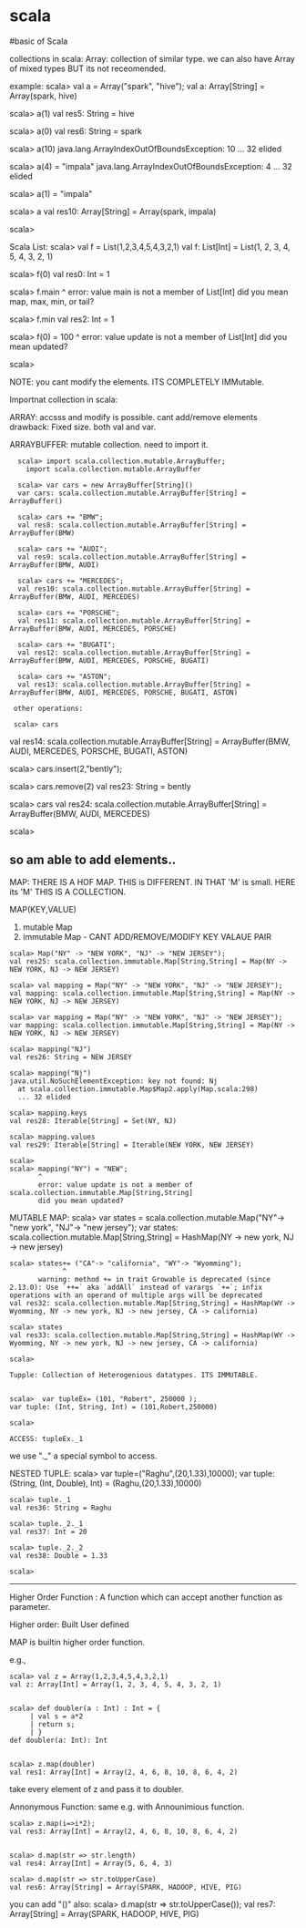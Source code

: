 # scala
#basic of Scala

collections in scala:
Array: collection of similar type.
  we can also have Array of mixed types BUT its not receomended.
  
example:
scala> val a = Array("spark", "hive");
val a: Array[String] = Array(spark, hive)


scala> a(1)
val res5: String = hive

scala> a(0)
val res6: String = spark

scala> a(10)
java.lang.ArrayIndexOutOfBoundsException: 10
  ... 32 elided

scala> a(4) = "impala"
java.lang.ArrayIndexOutOfBoundsException: 4
  ... 32 elided

scala> a(1) = "impala"

scala> a
val res10: Array[String] = Array(spark, impala)

scala>

Scala List:
scala> val f = List(1,2,3,4,5,4,3,2,1)
val f: List[Int] = List(1, 2, 3, 4, 5, 4, 3, 2, 1)

scala> f(0)
val res0: Int = 1

scala> f.main
         ^
       error: value main is not a member of List[Int]
       did you mean map, max, min, or tail?

scala> f.min
val res2: Int = 1

scala> f(0) = 100
       ^
       error: value update is not a member of List[Int]
       did you mean updated?

scala>

NOTE: you cant modify the elements. ITS COMPLETELY IMMutable.

Importnat collection in scala:

  ARRAY:
      accsss and modify is possible. 
      cant add/remove elements
      drawback: Fixed size. both val and var. 
      
  ARRAYBUFFER:
      mutable collection.
      need to import it.
      
      scala> import scala.collection.mutable.ArrayBuffer;
        import scala.collection.mutable.ArrayBuffer
        
      scala> var cars = new ArrayBuffer[String]()
      var cars: scala.collection.mutable.ArrayBuffer[String] = ArrayBuffer()

      scala> cars += "BMW";
      val res8: scala.collection.mutable.ArrayBuffer[String] = ArrayBuffer(BMW)
      
      scala> cars += "AUDI";
      val res9: scala.collection.mutable.ArrayBuffer[String] = ArrayBuffer(BMW, AUDI)

      scala> cars += "MERCEDES";
      val res10: scala.collection.mutable.ArrayBuffer[String] = ArrayBuffer(BMW, AUDI, MERCEDES)

      scala> cars += "PORSCHE";
      val res11: scala.collection.mutable.ArrayBuffer[String] = ArrayBuffer(BMW, AUDI, MERCEDES, PORSCHE)

      scala> cars += "BUGATI";
      val res12: scala.collection.mutable.ArrayBuffer[String] = ArrayBuffer(BMW, AUDI, MERCEDES, PORSCHE, BUGATI)

      scala> cars += "ASTON";
      val res13: scala.collection.mutable.ArrayBuffer[String] = ArrayBuffer(BMW, AUDI, MERCEDES, PORSCHE, BUGATI, ASTON)  
      
     other operations:
     
     scala> cars
val res14: scala.collection.mutable.ArrayBuffer[String] = ArrayBuffer(BMW, AUDI, MERCEDES, PORSCHE, BUGATI, ASTON)

scala> cars.insert(2,"bently");

scala> cars.remove(2)
val res23: String = bently

scala> cars
val res24: scala.collection.mutable.ArrayBuffer[String] = ArrayBuffer(BMW, AUDI, MERCEDES)

scala>

so am able to add elements..
---------------------------------------------------------
MAP:
THERE IS A HOF MAP. THIS is DIFFERENT. IN THAT 'M' is small. HERE its 'M'
THIS IS A COLLECTION.

MAP(KEY,VALUE)
  1. mutable Map
  2. immutable Map - CANT ADD/REMOVE/MODIFY KEY VALAUE PAIR

    scala> Map("NY" -> "NEW YORK", "NJ" -> "NEW JERSEY");
    val res25: scala.collection.immutable.Map[String,String] = Map(NY -> NEW YORK, NJ -> NEW JERSEY)

    scala> val mapping = Map("NY" -> "NEW YORK", "NJ" -> "NEW JERSEY");
    val mapping: scala.collection.immutable.Map[String,String] = Map(NY -> NEW YORK, NJ -> NEW JERSEY)

    scala> var mapping = Map("NY" -> "NEW YORK", "NJ" -> "NEW JERSEY");
    var mapping: scala.collection.immutable.Map[String,String] = Map(NY -> NEW YORK, NJ -> NEW JERSEY)

    scala> mapping("NJ")
    val res26: String = NEW JERSEY

    scala> mapping("Nj")
    java.util.NoSuchElementException: key not found: Nj
      at scala.collection.immutable.Map$Map2.apply(Map.scala:298)
      ... 32 elided

    scala> mapping.keys
    val res28: Iterable[String] = Set(NY, NJ)

    scala> mapping.values
    val res29: Iterable[String] = Iterable(NEW YORK, NEW JERSEY)

    scala>
    scala> mapping("NY") = "NEW";
           ^
           error: value update is not a member of scala.collection.immutable.Map[String,String]
           did you mean updated?
       
       
MUTABLE MAP:
    scala> var states = scala.collection.mutable.Map("NY"-> "new york", "NJ"-> "new jersey");
    var states: scala.collection.mutable.Map[String,String] = HashMap(NY -> new york, NJ -> new jersey)

    scala> states+= ("CA"-> "california", "WY"-> "Wyomming");
                 ^
           warning: method += in trait Growable is deprecated (since 2.13.0): Use `++=` aka `addAll` instead of varargs `+=`; infix operations with an operand of multiple args will be deprecated
    val res32: scala.collection.mutable.Map[String,String] = HashMap(WY -> Wyomming, NY -> new york, NJ -> new jersey, CA -> california)

    scala> states
    val res33: scala.collection.mutable.Map[String,String] = HashMap(WY -> Wyomming, NY -> new york, NJ -> new jersey, CA -> california)

    scala>

    Tupple: Collection of Heterogenious datatypes. ITS IMMUTABLE.


    scala>  var tupleEx= (101, "Robert", 250000 );
    var tuple: (Int, String, Int) = (101,Robert,250000)

    scala>

    ACCESS: tupleEx._1

we use "._" a special symbol to access.

NESTED TUPLE:
    scala> var tuple=("Raghu",(20,1.33),10000);
    var tuple: (String, (Int, Double), Int) = (Raghu,(20,1.33),10000)

    scala> tuple._1
    val res36: String = Raghu

    scala> tuple._2._1
    val res37: Int = 20

    scala> tuple._2._2
    val res38: Double = 1.33

    scala>



-----------------------------
Higher Order Function : A function which can accept another function as parameter.

Higher order:
  Built 
  User defined 
  
  
MAP is builtin higher order function.

e.g.,

    scala> val z = Array(1,2,3,4,5,4,3,2,1)
    val z: Array[Int] = Array(1, 2, 3, 4, 5, 4, 3, 2, 1)


    scala> def doubler(a : Int) : Int = {
         | val s = a*2
         | return s;
         | }
    def doubler(a: Int): Int


    scala> z.map(doubler)
    val res1: Array[Int] = Array(2, 4, 6, 8, 10, 8, 6, 4, 2)

take every element of z and pass it to doubler.


Annonymous Function:
same e.g. with Announimious function.

    scala> z.map(i=>i*2);
    val res3: Array[Int] = Array(2, 4, 6, 8, 10, 8, 6, 4, 2)


    scala> d.map(str => str.length)
    val res4: Array[Int] = Array(5, 6, 4, 3)

    scala> d.map(str => str.toUpperCase)
    val res6: Array[String] = Array(SPARK, HADOOP, HIVE, PIG)

you can add "()" also: 
scala> d.map(str => str.toUpperCase());
val res7: Array[String] = Array(SPARK, HADOOP, HIVE, PIG)



